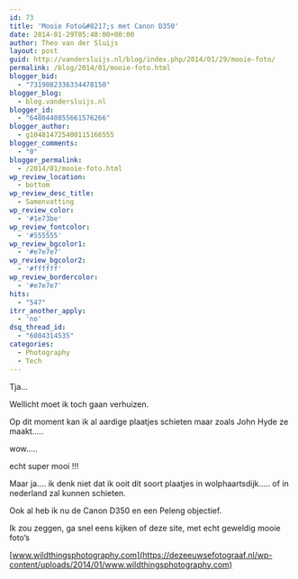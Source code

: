 ```yaml
---
id: 73
title: 'Mooie Foto&#8217;s met Canon D350'
date: 2014-01-29T05:40:00+00:00
author: Theo van der Sluijs
layout: post
guid: http://vandersluijs.nl/blog/index.php/2014/01/29/mooie-foto/
permalink: /blog/2014/01/mooie-foto.html
blogger_bid:
  - "7319082336334478150"
blogger_blog:
  - blog.vandersluijs.nl
blogger_id:
  - "6480440855661576266"
blogger_author:
  - g104814725400115166555
blogger_comments:
  - "0"
blogger_permalink:
  - /2014/01/mooie-foto.html
wp_review_location:
  - bottom
wp_review_desc_title:
  - Samenvatting
wp_review_color:
  - '#1e73be'
wp_review_fontcolor:
  - '#555555'
wp_review_bgcolor1:
  - '#e7e7e7'
wp_review_bgcolor2:
  - '#ffffff'
wp_review_bordercolor:
  - '#e7e7e7'
hits:
  - "547"
itrr_another_apply:
  - 'no'
dsq_thread_id:
  - "6004314535"
categories:
  - Photography
  - Tech
---
```

Tja…

Wellicht moet ik toch gaan verhuizen.

Op dit moment kan ik al aardige plaatjes schieten maar zoals John Hyde ze maakt…..

wow…..

echt super mooi !!!<!--more-->

Maar ja…. ik denk niet dat ik ooit dit soort plaatjes in wolphaartsdijk….. of in nederland zal kunnen schieten.
  
Ook al heb ik nu de Canon D350 en een Peleng objectief.

Ik zou zeggen, ga snel eens kijken of deze site, met echt geweldig mooie foto’s

[www.wildthingsphotography.com](https://dezeeuwsefotograaf.nl/wp-content/uploads/2014/01/www.wildthingsphotography.com)